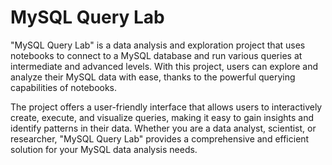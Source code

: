 # MySQL Query Lab

"MySQL Query Lab" is a data analysis and exploration project that uses notebooks to connect to a MySQL database and run various queries at intermediate and advanced levels. With this project, users can explore and analyze their MySQL data with ease, thanks to the powerful querying capabilities of notebooks.

The project offers a user-friendly interface that allows users to interactively create, execute, and visualize queries, making it easy to gain insights and identify patterns in their data. Whether you are a data analyst, scientist, or researcher, "MySQL Query Lab" provides a comprehensive and efficient solution for your MySQL data analysis needs.
